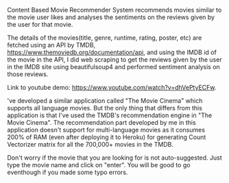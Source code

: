 Content Based Movie Recommender System recommends movies similar to the movie user likes and analyses the sentiments on the reviews given by the user for that movie.

The details of the movies(title, genre, runtime, rating, poster, etc) are fetched using an API by TMDB, https://www.themoviedb.org/documentation/api, and using the IMDB id of the movie in the API, I did web scraping to get 
the reviews given by the user in the IMDB site using beautifulsoup4 and performed sentiment analysis on those reviews.

Link to youtube demo: https://www.youtube.com/watch?v=dhVePtyECFw.

've developed a similar application called "The Movie Cinema" which supports all language movies. But the only thing that differs from this application is that I've used the TMDB's recommendation engine in
"The Movie Cinema". The recommendation part developed by me in this application doesn't support for multi-language movies as it consumes 200% of RAM (even after deploying it to Heroku) for generating Count Vectorizer 
matrix for all the 700,000+ movies in the TMDB.

Don't worry if the movie that you are looking for is not auto-suggested. Just type the movie name and click on "enter". You will be good to go eventhough if you made some typo errors.

